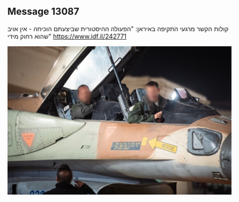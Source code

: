 ## Message 13087

קולות הקשר מרגעי התקיפה באיראן:
"הפעולה ההיסטורית שביצעתם הוכיחה - אין אויב שהוא רחוק מידי"
https://www.idf.il/242771

![Photo](13087/13087_photo.jpg)
